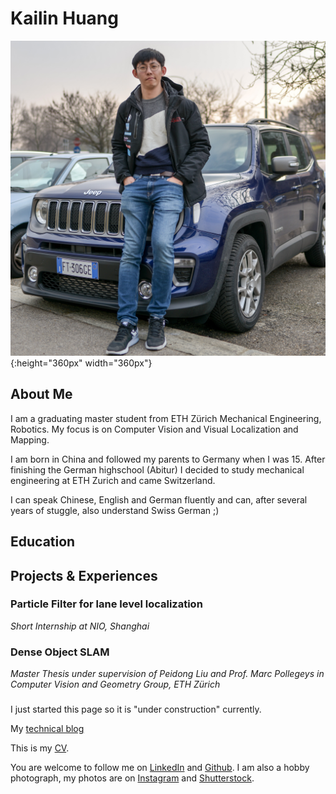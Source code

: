 # **Kailin Huang** 
![](./resources/KailinHuangPhoto.jpg){:height="360px" width="360px"}

## About Me
I am a graduating master student from ETH Zürich Mechanical Engineering, Robotics. My focus is on Computer Vision and Visual Localization and Mapping.

I am born in China and followed my parents to Germany when I was 15. After finishing the German highschool (Abitur) I decided to study mechanical engineering at ETH Zurich and came Switzerland.

I can speak Chinese, English and German fluently and can, after several years of stuggle, also understand Swiss German ;)

## Education

## Projects & Experiences

### Particle Filter for lane level localization
_Short Internship at NIO, Shanghai_

### Dense Object SLAM
_Master Thesis  under supervision of Peidong Liu and Prof. Marc Pollegeys in Computer Vision and Geometry Group, ETH Zürich_

###














I just started this page so it is "under construction" currently.







My [technical blog](./blogs/blog_main.md)



This is my [CV](./resources/CV-Kailin_Huang_2019_Feb_Photo.pdf).

You are welcome to follow me on [LinkedIn](https://www.linkedin.com/in/kailinhuang93/) and [Github](https://github.com/khuang93). I am also a hobby photograph, my photos are on [Instagram](https://www.instagram.com/khuang1993/) and [Shutterstock](www.shutterstock.com/g/Kailin+Huang).
